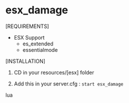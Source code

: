 # esx_damage

[REQUIREMENTS]
  
* ESX Support
  * es_extended
  * essentialmode

[INSTALLATION]

1) CD in your resources/[esx] folder

2) Add this in your server.cfg :
``start esx_damage``

lua